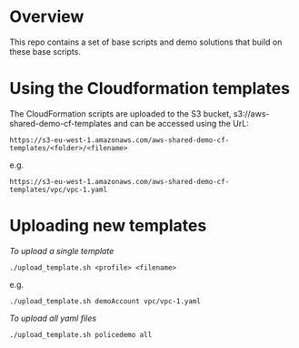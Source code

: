 # Overview
This repo contains a set of base scripts and demo solutions that build on these base scripts.

# Using the Cloudformation templates
The CloudFormation scripts are uploaded to the S3 bucket, s3://aws-shared-demo-cf-templates and can be accessed using the UrL:

```
https://s3-eu-west-1.amazonaws.com/aws-shared-demo-cf-templates/<folder>/<filename>
```
e.g.
```
https://s3-eu-west-1.amazonaws.com/aws-shared-demo-cf-templates/vpc/vpc-1.yaml
```

# Uploading new templates

*To upload a single template*
```
./upload_template.sh <profile> <filename>
```

e.g. 
```
./upload_template.sh demoAccount vpc/vpc-1.yaml
```

*To upload all yaml files*
```
./upload_template.sh policedemo all
```
